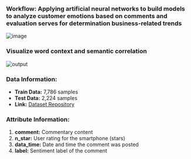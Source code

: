 ### Workflow: Applying artificial neural networks to build models to analyze customer emotions based on comments and evaluation serves for determination business-related trends

![image](https://github.com/ZeusCoderBE/NLP-clustering-word--Vietnamese-Sentiment-Analysis/assets/117000361/95d65b74-6bc7-409c-9c27-c0d682575bb6)



### Visualize word context and semantic correlation


![output](https://github.com/ZeusCoderBE/NLP-clustering-word--Vietnamese-Sentiment-Analysis/assets/117000361/a733f7c7-0c3c-4b89-a4da-b75a4c616b6c)



### Data Information:

- **Train Data:** 7,786 samples
- **Test Data:** 2,224 samples
- **Link:** [Dataset Repository](https://github.com/LuongPhan/UIT-ViSFD?tab=readme-ov-file)

### Attribute Information:

1. **comment:** Commentary content
2. **n_star:** User rating for the smartphone (stars)
3. **data_time:** Date and time the comment was posted
4. **label:** Sentiment label of the comment


